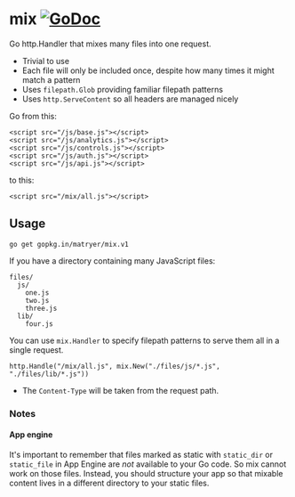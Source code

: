 # mix [![GoDoc](https://godoc.org/github.com/matryer/mix?status.svg)](https://godoc.org/github.com/matryer/mix)

Go http.Handler that mixes many files into one request.

  * Trivial to use
  * Each file will only be included once, despite how many times it might match a pattern
  * Uses `filepath.Glob` providing familiar filepath patterns
  * Uses `http.ServeContent` so all headers are managed nicely

Go from this:

```
<script src="/js/base.js"></script>
<script src="/js/analytics.js"></script>
<script src="/js/controls.js"></script>
<script src="/js/auth.js"></script>
<script src="/js/api.js"></script>
```

to this:

```
<script src="/mix/all.js"></script>
```

## Usage

```
go get gopkg.in/matryer/mix.v1
```

If you have a directory containing many JavaScript files:

```
files/
  js/
    one.js
    two.js
    three.js
  lib/
    four.js
```

You can use `mix.Handler` to specify filepath patterns to serve them all in a single request.

```
http.Handle("/mix/all.js", mix.New("./files/js/*.js", "./files/lib/*.js"))
```

  * The `Content-Type` will be taken from the request path.

### Notes

#### App engine

It's important to remember that files marked as static with `static_dir` or `static_file` in App Engine are *not* available to your Go code. So mix cannot work on those files. Instead, you should structure your app so that mixable content lives in a different directory to your static files.